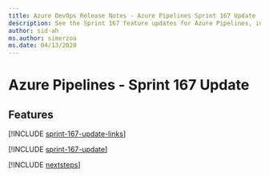 ```yaml
---
title: Azure DevOps Release Notes - Azure Pipelines Sprint 167 Update
description: See the Sprint 167 feature updates for Azure Pipelines, including next steps.
author: sid-ah
ms.author: simerzou
ms.date: 04/13/2020
---
```


# Azure Pipelines - Sprint 167 Update

## Features

[!INCLUDE [sprint-167-update-links](../includes/pipelines/sprint-167-update-links.md)]

[!INCLUDE [sprint-167-update](../includes/pipelines/sprint-167-update.md)]

[!INCLUDE [nextsteps](../includes/nextsteps.md)]